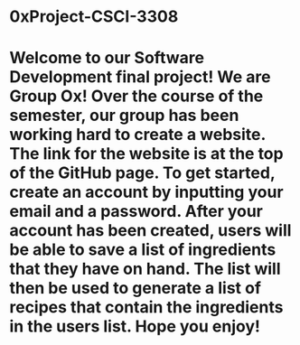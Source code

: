 # 0xProject-CSCI-3308
# Welcome to our Software Development final project! We are Group Ox! Over the course of the semester, our group has been working hard to create a website. The link for the website is at the top of the GitHub page. To get started, create an account by inputting your email and a password. After your account has been created, users will be able to save a list of ingredients that they have on hand. The list will then be used to generate a list of recipes that contain the ingredients in the users list. Hope you enjoy!
